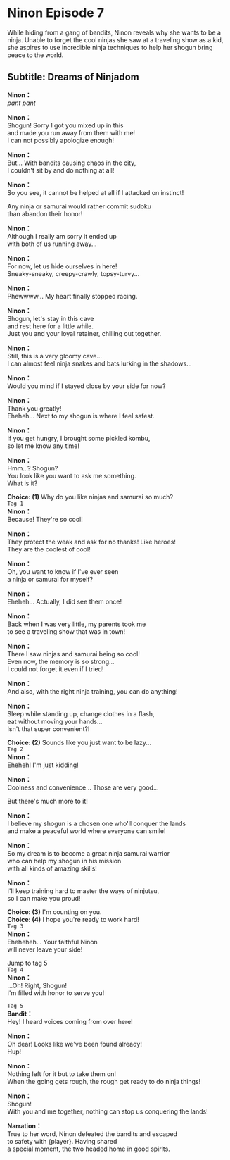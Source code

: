 # Ninon Episode 7
While hiding from a gang of bandits, Ninon reveals why she wants to be a ninja. Unable to forget the cool ninjas she saw at a traveling show as a kid, she aspires to use incredible ninja techniques to help her shogun bring peace to the world.
  
## Subtitle: Dreams of Ninjadom
  
**Ninon：**  
*pant* *pant*  
  
**Ninon：**  
Shogun! Sorry I got you mixed up in this  
and made you run away from them with me!  
I can not possibly apologize enough!  
  
**Ninon：**  
But... With bandits causing chaos in the city,  
I couldn't sit by and do nothing at all!  
  
**Ninon：**  
So you see, it cannot be helped at all if I attacked on instinct!  
  
Any ninja or samurai would rather commit sudoku  
than abandon their honor!  
  
**Ninon：**  
Although I really am sorry it ended up  
with both of us running away...  
  
**Ninon：**  
For now, let us hide ourselves in here!  
Sneaky-sneaky, creepy-crawly, topsy-turvy...  
  
**Ninon：**  
Phewwww... My heart finally stopped racing.  
  
**Ninon：**  
Shogun, let's stay in this cave  
and rest here for a little while.  
Just you and your loyal retainer, chilling out together.  
  
**Ninon：**  
Still, this is a very gloomy cave...  
I can almost feel ninja snakes and bats lurking in the shadows...  
  
**Ninon：**  
Would you mind if I stayed close by your side for now?  
  
**Ninon：**  
Thank you greatly!  
Eheheh... Next to my shogun is where I feel safest.  
  
**Ninon：**  
If you get hungry, I brought some pickled kombu,  
so let me know any time!  
  
**Ninon：**  
Hmm...? Shogun?  
You look like you want to ask me something.  
What is it?  
  
**Choice: (1)**  Why do you like ninjas and samurai so much?  
`Tag 1`  
**Ninon：**  
Because! They're so cool!  
  
**Ninon：**  
They protect the weak and ask for no thanks! Like heroes!  
They are the coolest of cool!  
  
**Ninon：**  
Oh, you want to know if I've ever seen  
a ninja or samurai for myself?  
  
**Ninon：**  
Eheheh... Actually, I did see them once!  
  
**Ninon：**  
Back when I was very little, my parents took me  
to see a traveling show that was in town!  
  
**Ninon：**  
There I saw ninjas and samurai being so cool!  
Even now, the memory is so strong...  
I could not forget it even if I tried!  
  
**Ninon：**  
And also, with the right ninja training, you can do anything!  
  
**Ninon：**  
Sleep while standing up, change clothes in a flash,  
eat without moving your hands...  
Isn't that super convenient?!  
  
**Choice: (2)**  Sounds like you just want to be lazy...  
`Tag 2`  
**Ninon：**  
Eheheh! I'm just kidding!  
  
**Ninon：**  
Coolness and convenience... Those are very good...  
  
But there's much more to it!  
  
**Ninon：**  
I believe my shogun is a chosen one who'll conquer the lands  
and make a peaceful world where everyone can smile!  
  
**Ninon：**  
So my dream is to become a great ninja samurai warrior  
who can help my shogun in his mission  
with all kinds of amazing skills!  
  
**Ninon：**  
I'll keep training hard to master the ways of ninjutsu,  
so I can make you proud!  
  
**Choice: (3)**  I'm counting on you.  
**Choice: (4)**  I hope you're ready to work hard!  
`Tag 3`  
**Ninon：**  
Eheheheh... Your faithful Ninon  
 will never leave your side!  
  
Jump to tag 5  
`Tag 4`  
**Ninon：**  
...Oh! Right, Shogun!  
I'm filled with honor to serve you!  
  
`Tag 5`  
**Bandit：**  
Hey! I heard voices coming from over here!  
  
**Ninon：**  
Oh dear! Looks like we've been found already!  
 Hup!  
  
**Ninon：**  
Nothing left for it but to take them on!  
When the going gets rough, the rough get ready to do ninja things!  
  
**Ninon：**  
Shogun!  
With you and me together, nothing can stop us conquering the lands!  
  
**Narration：**  
True to her word, Ninon defeated the bandits and escaped  
to safety with {player}. Having shared  
a special moment, the two headed home in good spirits.  
